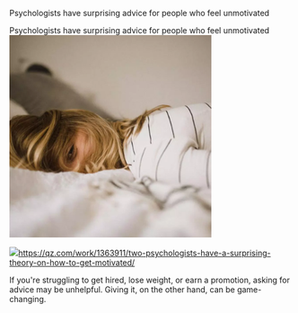 Psychologists have surprising advice for people who feel unmotivated

Psychologists have surprising advice for people who feel unmotivated
![](../_resources/af4f670dd0d55b7a11ec6f4d0a85851f.png)

![](../_resources/6b6ecce602ad79c73f97ee60bc80a2a6.png)https://qz.com/work/1363911/two-psychologists-have-a-surprising-theory-on-how-to-get-motivated/

If you're struggling to get hired, lose weight, or earn a promotion, asking for advice may be unhelpful. Giving it, on the other hand, can be game-changing.